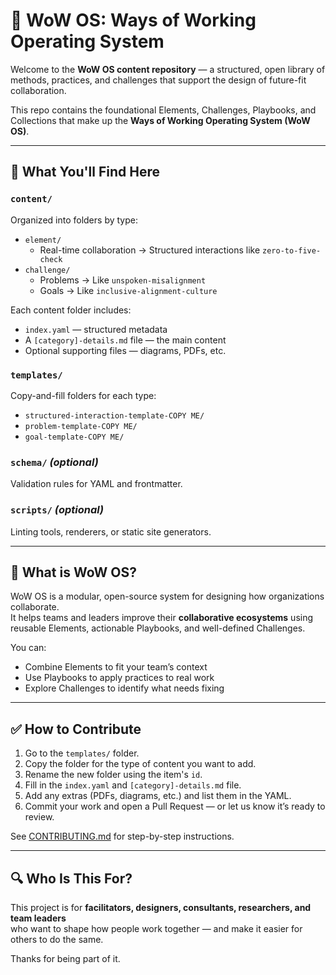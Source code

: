 # 🧩 WoW OS: Ways of Working Operating System

Welcome to the **WoW OS content repository** — a structured, open library of methods, practices, and challenges that support the design of future-fit collaboration.

This repo contains the foundational Elements, Challenges, Playbooks, and Collections that make up the **Ways of Working Operating System (WoW OS)**.

---

## 📁 What You'll Find Here

### `content/`
Organized into folders by type:

- `element/`
  - Real-time collaboration → Structured interactions like `zero-to-five-check`
- `challenge/`
  - Problems → Like `unspoken-misalignment`
  - Goals → Like `inclusive-alignment-culture`

Each content folder includes:
- `index.yaml` — structured metadata
- A `[category]-details.md` file — the main content
- Optional supporting files — diagrams, PDFs, etc.

### `templates/`
Copy-and-fill folders for each type:
- `structured-interaction-template-COPY ME/`
- `problem-template-COPY ME/`
- `goal-template-COPY ME/`

### `schema/` _(optional)_
Validation rules for YAML and frontmatter.

### `scripts/` _(optional)_
Linting tools, renderers, or static site generators.

---

## 🧠 What is WoW OS?

WoW OS is a modular, open-source system for designing how organizations collaborate.  
It helps teams and leaders improve their **collaborative ecosystems** using reusable Elements, actionable Playbooks, and well-defined Challenges.

You can:
- Combine Elements to fit your team’s context
- Use Playbooks to apply practices to real work
- Explore Challenges to identify what needs fixing

---

## ✅ How to Contribute

1. Go to the `templates/` folder.
2. Copy the folder for the type of content you want to add.
3. Rename the new folder using the item's `id`.
4. Fill in the `index.yaml` and `[category]-details.md` file.
5. Add any extras (PDFs, diagrams, etc.) and list them in the YAML.
6. Commit your work and open a Pull Request — or let us know it’s ready to review.

See [CONTRIBUTING.md](./CONTRIBUTING.md) for step-by-step instructions.

---

## 🔍 Who Is This For?

This project is for **facilitators, designers, consultants, researchers, and team leaders**  
who want to shape how people work together — and make it easier for others to do the same.

Thanks for being part of it.
